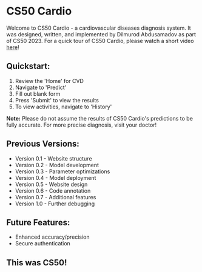 # CS50 Cardio

Welcome to CS50 Cardio - a cardiovascular diseases diagnosis system. It was designed, written, and implemented by Dilmurod Abdusamadov as part of CS50 2023. For a quick tour of CS50 Cardio, please watch a short video [here](https://www.youtube.com/watch?v=YMWCOc32ckQ)!

## Quickstart:

 1. Review the 'Home' for CVD
 2. Navigate to 'Predict'
 3. Fill out blank form
 4. Press 'Submit' to view the results
 5. To view activities, navigate to 'History'

**Note:** Please do not assume the results of CS50 Cardio's predictions to be fully accurate. For more precise diagnosis, visit your doctor!

## Previous Versions:

- Version 0.1 - Website structure
- Version 0.2 - Model development
- Version 0.3 - Parameter optimizations
- Version 0.4 - Model deployment
- Version 0.5 - Website design
- Version 0.6 - Code annotation
- Version 0.7 - Additional features
- Version 1.0 - Further debugging

## Future Features:

 - Enhanced accuracy/precision
 - Secure authentication

## This was CS50!
